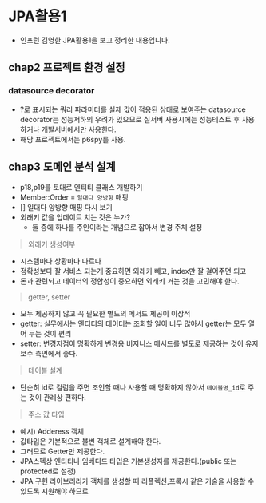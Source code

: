 # JPA활용1

- 인프런 김영한 JPA활용1을 보고 정리한 내용입니다.

## chap2 프로젝트 환경 설정

### datasource decorator

- ?로 표시되는 쿼리 파라미터를 실제 값이 적용된 상태로 보여주는 datasource decorator는 성능저하의 우려가 있으므로 
실서버 사용시에는 성능테스트 후 사용하거나 개발서버에서만 사용한다.
- 해당 프로젝트에서는 p6spy를 사용.

## chap3 도메인 분석 설계

- p18,p19를 토대로 엔티티 클래스 개발하기 
- Member:Order = `일대다 양방향` 매핑
- [] 일대다 양방향 매핑 다시 보기 
- 외래키 값을 업데이트 치는 것은 누가? 
  - 둘 중에 하나를 주인이라는 개념으로 잡아서 변경 주체 설정

> 외래키 생성여부 
- 시스템마다 상황마다 다르다
- 정확성보다 잘 서비스 되는게 중요하면 외래키 빼고, index만 잘 걸어주면 되고
- 돈과 관련되고 데이터의 정합성이 중요하면 외래키 거는 것을 고민해야 한다.

> getter, setter
- 모두 제공하지 않고 꼭 필요한 별도의 메서드 제공이 이상적
- getter: 실무에서는 엔티티의 데이터는 조회할 일이 너무 많아서 getter는 모두 열어 두는 것이 편리
- setter: 변경지점이 명확하게 변경용 비지니스 메서드를 별도로 제공하는 것이 유지보수 측면에서 좋다.

> 테이블 설계
- 단순히 id로 컬럼을 주면 조인할 때나 사용할 때 명확하지 않아서 `테이블명_id`로 주는 것이 관례상 편하다.

> 주소 값 타입
- 예시) Adderess 객체 
- 값타입은 기본적으로 불변 객체로 설계해야 한다. 
- 그러므로 Getter만 제공한다.
- JPA스펙상 엔티티나 임베디드 타입은 기본생성자를 제공한다.(public 또는 protected로 설정)
- JPA 구현 라이브러리가 객체를 생성할 때 리플렉션,프록시 같은 기술을 사용할 수 있도록 지원해야 하므로

